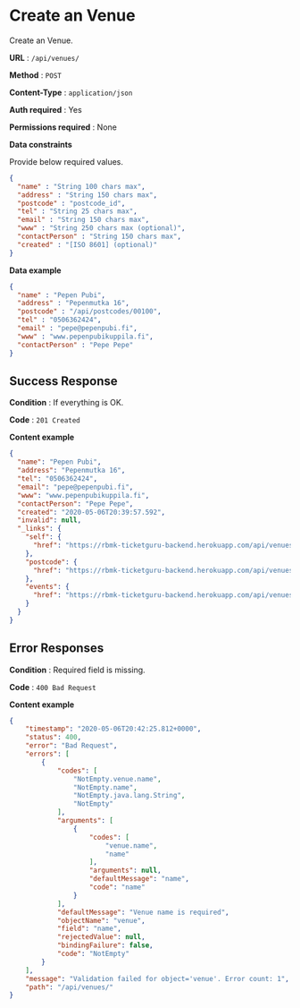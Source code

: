 # Create an Venue

Create an Venue.

**URL** : `/api/venues/`

**Method** : `POST`

**Content-Type** : `application/json`

**Auth required** : Yes

**Permissions required** : None

**Data constraints**

Provide below required values.

```json
{
  "name" : "String 100 chars max",
  "address" : "String 150 chars max",
  "postcode" : "postcode_id",
  "tel" : "String 25 chars max",
  "email" : "String 150 chars max",
  "www" : "String 250 chars max (optional)",
  "contactPerson" : "String 150 chars max",
  "created" : "[ISO 8601] (optional)"
}
```

**Data example**

```json
{
  "name" : "Pepen Pubi",
  "address" : "Pepenmutka 16",
  "postcode" : "/api/postcodes/00100",
  "tel" : "0506362424",
  "email" : "pepe@pepenpubi.fi",
  "www" : "www.pepenpubikuppila.fi",
  "contactPerson" : "Pepe Pepe"
}
```

## Success Response

**Condition** : If everything is OK.

**Code** : `201 Created`

**Content example**

```json
{
  "name": "Pepen Pubi",
  "address": "Pepenmutka 16",
  "tel": "0506362424",
  "email": "pepe@pepenpubi.fi",
  "www": "www.pepenpubikuppila.fi",
  "contactPerson": "Pepe Pepe",
  "created": "2020-05-06T20:39:57.592",
  "invalid": null,
  "_links": {
    "self": {
      "href": "https://rbmk-ticketguru-backend.herokuapp.com/api/venues/3"
    },
    "postcode": {
      "href": "https://rbmk-ticketguru-backend.herokuapp.com/api/venues/3/postcode"
    },
    "events": {
      "href": "https://rbmk-ticketguru-backend.herokuapp.com/api/venues/3/events"
    }
  }
}
```

## Error Responses


**Condition** : Required field is missing.

**Code** : `400 Bad Request`

**Content example**

```json
{
    "timestamp": "2020-05-06T20:42:25.812+0000",
    "status": 400,
    "error": "Bad Request",
    "errors": [
        {
            "codes": [
                "NotEmpty.venue.name",
                "NotEmpty.name",
                "NotEmpty.java.lang.String",
                "NotEmpty"
            ],
            "arguments": [
                {
                    "codes": [
                        "venue.name",
                        "name"
                    ],
                    "arguments": null,
                    "defaultMessage": "name",
                    "code": "name"
                }
            ],
            "defaultMessage": "Venue name is required",
            "objectName": "venue",
            "field": "name",
            "rejectedValue": null,
            "bindingFailure": false,
            "code": "NotEmpty"
        }
    ],
    "message": "Validation failed for object='venue'. Error count: 1",
    "path": "/api/venues/"
}
```
